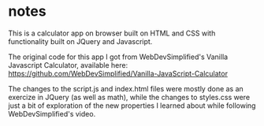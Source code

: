 # notes

This is a calculator app on browser built on HTML and CSS with functionality built on JQuery and Javascript.

The original code for this app I got from WebDevSimplified's Vanilla Javascript Calculator, available here: <https://github.com/WebDevSimplified/Vanilla-JavaScript-Calculator>

The changes to the script.js and index.html files were mostly done as an exercize in JQuery (as well as math), while the changes to styles.css were just a bit of exploration of the new properties I learned about while following WebDevSimplified's video.
